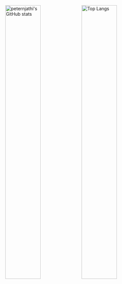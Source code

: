 <img alt="peternjathi's GitHub stats" align="left" width="47%" src="https://github-readme-stats.vercel.app/api?username=peternjathi&show_icons=true&theme=radical"/>

<img alt="Top Langs" align="left" width="47%" src="https://github-readme-stats.vercel.app/api/top-langs/?username=peternjathi&size_weight=0.5&count_weight=0.5&theme=radical"/>


